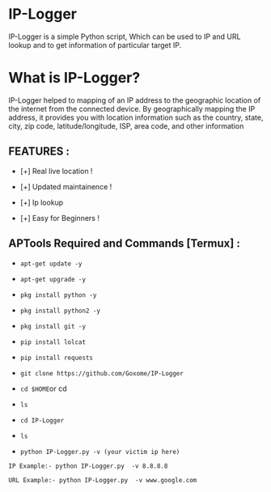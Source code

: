 # IP-Logger
IP-Logger is a simple Python script, Which can be used to IP and URL lookup and to get information of particular target IP.

# What is IP-Logger?

IP-Logger helped to mapping of an IP address to the geographic location of the internet from the connected device. By geographically mapping the IP address, it provides you with location information such as the country, state, city, zip code, latitude/longitude, ISP, area code, and other information

## FEATURES :

* [+] Real live location !

* [+] Updated maintainence !

* [+] Ip lookup

* [+] Easy for Beginners !

## APTools Required and Commands [Termux] :

* `apt-get update -y`

* `apt-get upgrade -y`

* `pkg install python -y`

* `pkg install python2 -y`

* `pkg install git -y`

* `pip install lolcat`

* `pip install requests`

* `git clone https://github.com/Goxome/IP-Logger`

* `cd $HOME`or cd

* `ls`

* `cd IP-Logger`

* `ls`

* `python IP-Logger.py -v (your victim ip here)`

```
IP Example:- python IP-Logger.py  -v 8.8.8.8

URL Example:- python IP-Logger.py  -v www.google.com
